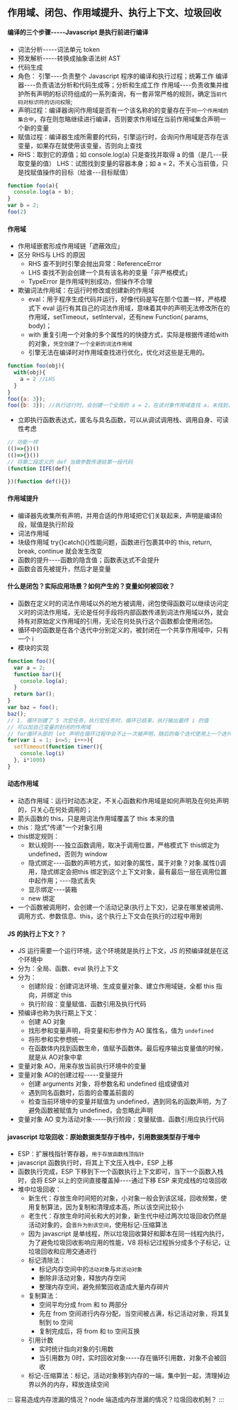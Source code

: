 ## 作用域、闭包、作用域提升、执行上下文、垃圾回收

#### 编译的三个步骤-----Javascript 是执行前进行编译

+ 词法分析-----词法单元 token
+ 预发解析-----转换成抽象语法树 AST
+ 代码生成
+ 角色：
  引擎----负责整个 Javascript 程序的编译和执行过程；统筹工作
  编译器----负责语法分析和代码生成等；分析和生成工作
  作用域----负责收集并维护所有声明的标识符组成的一系列查询，有一套非常严格的规则，确定当`前代码对标识符的访问权限`;
+ 声明过程：编译器询问作用域是否有一个该名称的的变量存在于`同一个作用域的集合中`，存在则忽略继续进行编译，否则要求作用域在当前作用域集合声明一个新的变量
+ 赋值过程：编译器生成所需要的代码，引擎运行时，会询问作用域是否存在该变量，如果存在就使用该变量，否则向上查找
+ RHS：取到它的源值；如 console.log(a) 只是查找并取得 a 的值（是几---获取变量的值）
  LHS：试图找到变量的容器本身；如 a = 2，不关心当前值，只是找赋值操作的目标（给谁---目标赋值）

```javascript
function foo(a){
  console.log(a + b);
}
var b = 2;
foo(2)
```

#### 作用域

+ 作用域嵌套形成作用域链「遮蔽效应」
+ 区分 RHS与 LHS 的原因
  + RHS 查不到时引擎会抛出异常：ReferenceError
  + LHS 查找不到会创建一个具有该名称的变量「非严格模式」
  + TypeError 是作用域判别成功，但操作不合理
+ 欺骗词法作用域：在运行时修改或创建新的作用域
  + eval：用于程序生成代码并运行，好像代码是写在那个位置一样，严格模式下 eval 运行有其自己的词法作用域，意味着其中的声明无法修改所在的作用域，setTimeout，setInterval，还有new Function( params, body)；
  + with 重复引用一个对象的多个属性的的快捷方式，实际是根据传递给with 的对象，`凭空创建了一个全新的词法作用域`
  + 引擎无法在编译时对作用域查找进行优化，优化对这些是无用的。

```javascript
function foo(obj){
  with(obj){
    a = 2 //LHS
  }
}
foo({a: 3});
foo({b: 3}); //执行这行时，会创建一个全局的 a = 2，在该对象作用域查找 a，未找到，会进行正常的词法作用域查找
```

+ 立即执行函数表达式，匿名与具名函数，可以从调试调用栈、调用自身、可读性考虑

```javascript
// 功能一样
(()=>{})()
(()=>{}())
// 将第二段定义的 def 当做参数传递给第一段代码
(function IIFE(def){

})(function def(){})
```

#### 作用域提升

+ 编译器先收集所有声明，并用合适的作用域把它们关联起来，声明是编译阶段，赋值是执行阶段
+ 词法作用域
+ 块级作用域 try{}catch(){}性能问题，函数进行包裹其中的 this, return, break, continue 就会发生改变
+ 函数的提升----函数的隐含值；函数表达式不会提升
+ 函数会首先被提升，然后才是变量

#### 什么是闭包？实际应用场景？如何产生的？变量如何被回收？

+ 函数在定义时的词法作用域以外的地方被调用，闭包使得函数可以继续访问定义时的词法作用域，无论是任何手段将内部函数传递到词法作用域以外，就会持有对原始定义作用域的引用，无论在何处执行这个函数都会使用闭包。
+ 循环中的函数是在各个迭代中分别定义的，被封闭在一个共享作用域中，只有一个 i
+ 模块的实现

```javascript
function foo(){
  var a = 2;
  function bar(){
    console.log(a);
  }
  return bar();
}
var baz = foo();
baz();
// 1. 循环创建了 5 次宏任务，执行宏任务时，循环已结束，执行输出最终 i 的值
// 可以加自己变量的封闭的作用域
// for循环头部的 let 声明在循环过程中会不止一次被声明，随后的每个迭代使用上一个迭代结束的值初始化这个变量*****
for(var i = 1; i<=5; i++>){
  setTimeout(function timer(){
    console.log(i)
  }, i*1000)
}
```

#### 动态作用域

+ 动态作用域：运行时动态决定，不关心函数和作用域是如何声明及在何处声明的，只关心在何处调用的；
+ 箭头函数的 this，只是用词法作用域覆盖了 this 本来的值
+ this：隐式"传递"一个对象引用
+ this绑定规则：
  + 默认规则----独立函数调用，取决于调用位置，严格模式下 this绑定为 undefined，否则为 window
  + 隐式绑定----函数的声明方式，如对象的属性，属于对象？对象.属性()调用，隐式绑定会把this 绑定到这个上下文对象，最有最后一层在调用位置中起作用；----隐式丢失
  + 显示绑定----装箱
  + new 绑定
+ 一个函数被调用时，会创建一个活动记录(执行上下文)，记录在哪里被调用、调用方式、参数信息、this，这个执行上下文会在执行的过程中用到

#### JS 的执行上下文？？

+ JS 运行需要一个运行环境，这个环境就是执行上下文，JS 的预编译就是在这个环境中
+ 分为：全局、函数、eval 执行上下文
+ 分为：
  + 创建阶段：创建词法环境、生成变量对象、建立作用域链，全都 this 指向，并绑定 this
  + 执行阶段：变量赋值、函数引用及执行代码
+ 预编译也称为执行期上下文：
  + 创建 AO 对象
  + 找形参和变量声明，将变量和形参作为 AO 属性名，值为 `undefined`
  + 将形参和实参想统一
  + 在函数体内找到函数生命，值赋予函数体。最后程序输出变量值的时候，就是从 AO对象中拿
+ 变量对象 AO，用来存放当前执行环境中的变量
+ 变量对象 AO的创建过程-----变量提升
  + 创建 arguments 对象，将参数名和 undefined 组成键值对
  + 遇到同名函数时，后面的会覆盖前面的
  + 检查当前环境中的变量并赋值为 undefined，遇到同名的函数声明，为了避免函数被赋值为 undefined，会忽略此声明
+ 变量对象 AO 变为活动对象-----执行阶段：变量赋值、函数引用应执行代码

#### javascript 垃圾回收：原始数据类型存于栈中，引用数据类型存于堆中

+ ESP：扩展栈指针寄存器，`用于存放函数栈顶指针`
+ javascript 函数执行时，将其上下文压入栈中，ESP 上移
+ 函数执行完成，ESP 下移到下一个函数执行上下文即可，当下一个函数入栈时，会将 ESP 以上的空间直接覆盖掉----通过下移 ESP 来完成栈的垃圾回收
+ 堆中垃圾回收：
  + 新生代：存放生命时间短的对象，小对象一般会到该区域，回收频繁，使用复制算法，因为复制和清理成本高，所以该空间比较小
  + 老生代：存放生命时间长和大的对象，新生代中经过两次垃圾回收仍然是活动对象的，会`晋升为到该空间`，使用标记-压缩算法
  + 因为 javascript 是单线程，所以垃圾回收算好和脚本在同一线程内执行，为了避免垃圾回收影响应用的性能，V8 将标记过程拆分成多个子标记，让垃圾回收和应用交通进行
  + 标记清除法：
    + 标记内存空间中的`活动对象`与`非活动对象`
    + 删除非活动对象，释放内存空间
    + 整理内存空间，避免频繁回收造成大量内存碎片
  + 复制算法：
    + 空间平均分成 from 和 to 两部分
    + 先在 from 空间进行内存分配，当空间被占满，标记活动对象，将其复制到 to 空间
    + 复制完成后，将 from 和 to 空间互换
  + 引用计数
    + 实时统计指向对象的引用数
    + 当引用数为 0时，实时回收对象-----存在循环引用数，对象不会被回收
  + 标记-压缩算法：标记，活动对象移到内存的一端，集中到一起，清理掉边界以外的内存，释放连续空间

:::
容易造成内存泄漏的情况？node 端造成内存泄漏的情况？垃圾回收机制？
:::

